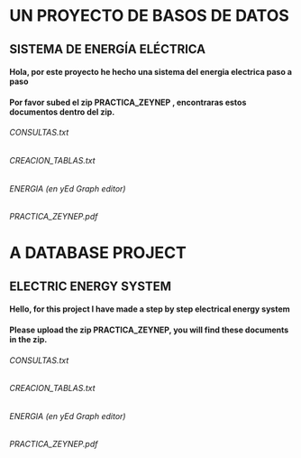# UN PROYECTO DE BASOS DE DATOS
## SISTEMA DE ENERGÍA ELÉCTRICA
#### Hola, por este proyecto he hecho una sistema del energia electrica paso a paso
#### Por favor subed el zip PRACTICA_ZEYNEP , encontraras estos documentos dentro del zip.
###### CONSULTAS.txt
###### CREACION_TABLAS.txt
###### ENERGIA (en yEd Graph editor)
###### PRACTICA_ZEYNEP.pdf

# A DATABASE PROJECT
## ELECTRIC ENERGY SYSTEM
#### Hello, for this project I have made a step by step electrical energy system
#### Please upload the zip PRACTICA_ZEYNEP, you will find these documents in the zip.
###### CONSULTAS.txt
###### CREACION_TABLAS.txt
###### ENERGIA (en yEd Graph editor)
###### PRACTICA_ZEYNEP.pdf

